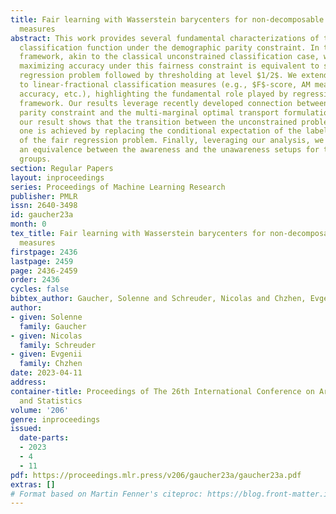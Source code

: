 ```yaml
---
title: Fair learning with Wasserstein barycenters for non-decomposable performance
  measures
abstract: This work provides several fundamental characterizations of the optimal
  classification function under the demographic parity constraint. In the awareness
  framework, akin to the classical unconstrained classification case, we show that
  maximizing accuracy under this fairness constraint is equivalent to solving a fair
  regression problem followed by thresholding at level $1/2$. We extend this result
  to linear-fractional classification measures (e.g., $F$-score, AM measure, balanced
  accuracy, etc.), highlighting the fundamental role played by regression in this
  framework. Our results leverage recently developed connection between the demographic
  parity constraint and the multi-marginal optimal transport formulation. Informally,
  our result shows that the transition between the unconstrained problem and the fair
  one is achieved by replacing the conditional expectation of the label by the solution
  of the fair regression problem. Finally, leveraging our analysis, we demonstrate
  an equivalence between the awareness and the unawareness setups for two sensitive
  groups.
section: Regular Papers
layout: inproceedings
series: Proceedings of Machine Learning Research
publisher: PMLR
issn: 2640-3498
id: gaucher23a
month: 0
tex_title: Fair learning with Wasserstein barycenters for non-decomposable performance
  measures
firstpage: 2436
lastpage: 2459
page: 2436-2459
order: 2436
cycles: false
bibtex_author: Gaucher, Solenne and Schreuder, Nicolas and Chzhen, Evgenii
author:
- given: Solenne
  family: Gaucher
- given: Nicolas
  family: Schreuder
- given: Evgenii
  family: Chzhen
date: 2023-04-11
address:
container-title: Proceedings of The 26th International Conference on Artificial Intelligence
  and Statistics
volume: '206'
genre: inproceedings
issued:
  date-parts:
  - 2023
  - 4
  - 11
pdf: https://proceedings.mlr.press/v206/gaucher23a/gaucher23a.pdf
extras: []
# Format based on Martin Fenner's citeproc: https://blog.front-matter.io/posts/citeproc-yaml-for-bibliographies/
---
```

